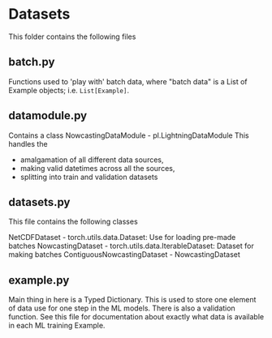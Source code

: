 # Datasets

This folder contains the following files

## batch.py

Functions used to 'play with' batch data, where "batch data" is a List of Example objects; i.e. `List[Example]`.

## datamodule.py

Contains a class NowcastingDataModule - pl.LightningDataModule
This handles the 
 - amalgamation of all different data sources, 
 - making valid datetimes across all the sources, 
 - splitting into train and validation datasets


## datasets.py

This file contains the following classes

NetCDFDataset - torch.utils.data.Dataset: Use for loading pre-made batches
NowcastingDataset - torch.utils.data.IterableDataset: Dataset for making batches
ContiguousNowcastingDataset - NowcastingDataset 

## example.py

Main thing in here is a Typed Dictionary. This is used to store one element of data use for one step in the ML models.
There is also a validation function. See this file for documentation about exactly what data is available in each ML 
training Example.

